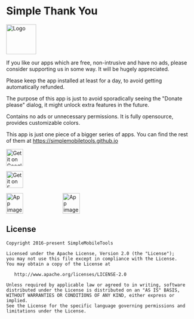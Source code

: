 # Simple Thank You
<img alt="Logo" src="app/src/main/res/mipmap-xxxhdpi/ic_launcher.png" width="80">

If you like our apps which are free, non-intrusive and have no ads, please consider supporting us in some way. It will be hugely appreciated.

Please keep the app installed at least for a day, to avoid getting automatically refunded.

The purpose of this app is just to avoid sporadically seeing the "Donate please" dialog, it might unlock extra features in the future.

Contains no ads or unnecessary permissions. It is fully opensource, provides customizable colors.

This app is just one piece of a bigger series of apps. You can find the rest of them at https://simplemobiletools.github.io

<a href='https://play.google.com/store/apps/details?id=com.simplemobiletools.thankyou'><img src='https://simplemobiletools.github.io/assets/public/google-play.png' alt='Get it on Google Play' height=45/></a>

<a href='https://f-droid.org/packages/com.simplemobiletools.thankyou'><img src='https://simplemobiletools.github.io/assets/public/f-droid.png' alt='Get it on F-Droid' height=45/></a>

<div style="display:flex;">
<img alt="App image" src="fastlane/metadata/android/en-US/images/phoneScreenshots/app.png" width="30%">
<img alt="App image" src="fastlane/metadata/android/en-US/images/phoneScreenshots/app_2.png" width="30%">
</div>

License
-------
    Copyright 2016-present SimpleMobileTools

    Licensed under the Apache License, Version 2.0 (the "License");
    you may not use this file except in compliance with the License.
    You may obtain a copy of the License at

       http://www.apache.org/licenses/LICENSE-2.0

    Unless required by applicable law or agreed to in writing, software
    distributed under the License is distributed on an "AS IS" BASIS,
    WITHOUT WARRANTIES OR CONDITIONS OF ANY KIND, either express or implied.
    See the License for the specific language governing permissions and
    limitations under the License.
